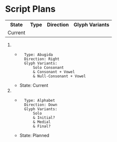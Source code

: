 # Script Plans
<table>
<tr>
<th>State</th>
<th>Type</th>
<th>Direction</th>
<th>Glyph Variants</th>
</tr>
<tr>
<td>Current</td>
</tr>
</table>

1.
    - ```
        Type: Abugida
        Direction: Right
        Glyph Variants:
            Solo Consonant
            & Consonant + Vowel
            & Null-Consonant + Vowel
        ```
    - State: Current
1. 
    - ```
        Type: Alphabet
        Direction: Down
        Glyph Variants:
            Solo
            & Initial?
            & Medial
            & Final?
        ```
    - State: Planned